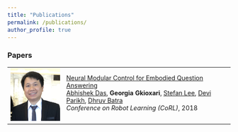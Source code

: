 ```yaml
---
title: "Publications"
permalink: /publications/
author_profile: true
---
```


### Papers

<table width="900" align="center" border="0" cellpadding="0">
        <td width="25%" valign="top"><img src="/images/dcnhan.png" alt="game" width="150" height="120" style="border-style: none">
        <td width="75%" valign="top">
          <p><a href="https://arxiv.org/pdf/1810.11181.pdf"><heading>Neural Modular Control for Embodied Question Answering</heading></a><br>
          <a href="http://abhishekdas.com/"> Abhishek Das</a>, <strong> Georgia Gkioxari</strong>, <a href="https://www.cc.gatech.edu/~slee3191/"> Stefan Lee</a>, <a href="https://www.cc.gatech.edu/~parikh/"> Devi Parikh</a>, <a href="https://www.cc.gatech.edu/~dbatra/"> Dhruv Batra</a><br>
          <em>Conference on Robot Learning (CoRL)</em>, 2018<br>
